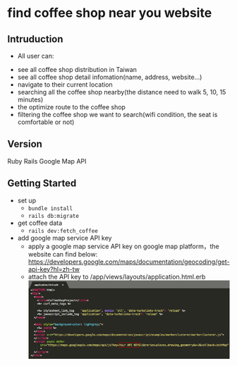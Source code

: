 # find coffee shop near you website

## Intruduction
 * All user can: 
  + see all coffee shop distribution in Taiwan
  + see all coffee shop detail infomation(name, address, website...)
  + navigate to their current location
  + searching all the coffee shop nearby(the distance need to walk 5, 10, 15 minutes)
  + the optimize route to the coffee shop
  + filtering the coffee shop we want to search(wifi condition, the seat is comfortable or not)
  
## Version
  Ruby
  Rails
  Google Map API

## Getting Started
  * set up
    - `bundle install`
    - `rails db:migrate`
  * get coffee data
    - `rails dev:fetch_coffee`
  * add google map service API key
    - apply a google map service API key on google map platform，the website can find below:
      https://developers.google.com/maps/documentation/geocoding/get-api-key?hl=zh-tw
    - attach the API key to /app/views/layouts/application.html.erb 
      ![image](https://github.com/iceland101113/coffee_project/blob/master/Put_API_Key.png)
     
